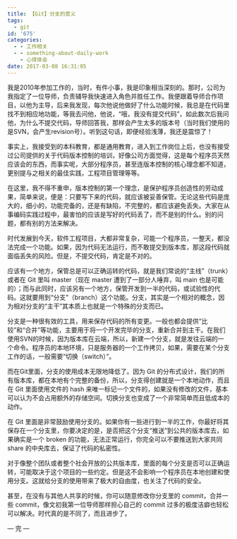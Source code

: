 ```yaml
---
title: 【Git】分支的意义
tags:
  - git
id: '675'
categories:
  - - 工作相关
  - - something-about-daily-work
    - 心得体会
date: 2017-03-08 16:31:05
---
```


我是2010年参加工作的，当时，有件小事，我是印象相当深刻的。那时，公司为我指定了一位导师，负责辅导我快速进入角色并胜任工作。我便跟着导师合作项目，以他为主导，后来我发现，每次他说他做好了什么功能时候，我总是在代码里找不到相应地功能，等我去问他，他说，“哦，我没有提交代码”，如此数次后我问他，为什么不提交代码，导师回答我，那样会产生太多的版本号（当时我们使用的是SVN，会产生revision号）。听到这句话，即便经验浅薄，我还是震惊了！

事实上，我接受到的本科教育，都是通用教育，进入到工作岗位上后，也没有接受过公司提供的关于代码版本控制的培训，好像公司方面觉得，这是每个程序员天然应该会的东西，而事实呢，大部分程序员，甚至连版本控制的核心理念都不知道，更别提与之相关的最佳实践，工程项目管理等等。

在这里，我不得不重申，版本控制的第一个理念，是保护程序员创造性的劳动成果，简单来说，便是：只要写下来的代码，就应该被妥善保管。无论这些代码是庞大的，细小的，功能完备的，还是有缺陷，不完整的，都应该避免丢失。大家在从事编码实践过程中，最害怕的应该是写好的代码丢了，而不是别的什么。别的问题，都有别的方法来解决。

时代发展到今天，软件工程项目，大都非常复杂，可能一个程序员，一整天，都没法完成一个功能。如果，因为代码无法运行，而不敢提交到版本库，那这段代码就面临丢失的风险。但是，不提交代码，肯定是不对的。

应该有一个地方，保管总是可以正确运转的代码，就是我们常说的“主线”（trunk）或者在 Git 里叫 master（现在 master 遭到了一部分人唾弃，叫 main 也是可能的）；而与此同时，应该另有一个地方，保管开发到一半的代码，或试验性的代码。这就要用到“分支”（branch）这个功能。分支，其实是一个相对的概念，因为相对分支的“主干”其本质上也就是一个特殊的分支而已。

分支是一种很有效的工具，用来保存代码的所有变更。一般也都会提供“比较”和“合并”等功能，主要用于将一个开发完毕的分支，重新合并到主干。在我们使用SVN的时候，因为版本库在云端，所以，新建一个分支，就是发往云端的一个命令。程序员的本地环境，只是服务器的一个工作拷贝，如果，需要在某个分支工作的话，一般需要“切换（switch）”。

而在Git里面，分支的使用成本无限地降低了。因为 Git 的分布式设计，我们的所有版本库，都在本地有个完整的备份，所以，分支得创建就是一个本地动作，而且在 Git 里面使用文件的 hash 来唯一标记一个文件的，如果没有修改的文件，基本可以认为不会占用额外的存储空间。切换分支也变成了一个非常简单而且低成本的动作。

在 Git 里面是非常鼓励使用分支的。如果你有一些进行到一半的工作，你最好将其保存在一个分支里，你要决定的是，是否把这个分支“推送”到公共的版本库去，如果确实是一个 broken 的功能，无法正常运行，你完全可以不要推送到大家共同 share 的中央库去，保证了代码的私密性。

对于像整个团队或者整个社会开放的公共版本库，里面的每个分支是否可以正确运转，可能取决于这个项目的一些约定。但是这不会影响一个程序员在本地创建和使用分支。这就给分支的使用带来了极大的自由度，也关注了代码的安全。

甚至，在没有与其他人共享的时候，你可以随意修改你分支里的 commit，合并一些 commit，像文初我第一位导师那样担心自己的 commit 过多的极度洁癖也轻松可以解决。时代真的是不同了，而且进步了。

— 完 —